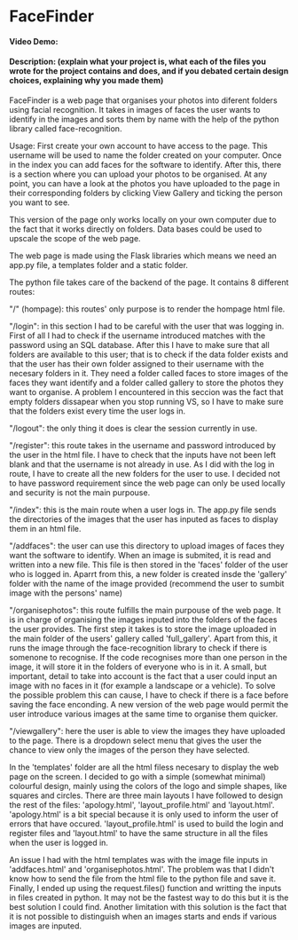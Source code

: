 # FaceFinder
#### Video Demo: 
#### Description: (explain what your project is, what each of the files you wrote for the project contains and does, and if you debated certain design choices, explaining why you made them)

FaceFinder is a web page that organises your photos into diferent folders using facial recognition. It takes in images of faces the user wants to identify in the images and sorts them by name with the help of the python library called face-recognition.

Usage:
First create your own account to have access to the page. This username will be used to name the folder created on your computer. Once in the index you can add faces for the software to identify. After this, there is a section where you can upload your photos to be organised. At any point, you can have a look at the photos you have uploaded to the page in their corresponding folders by clicking View Gallery and ticking the person you want to see.

This version of the page only works locally on your own computer due to the fact that it works directly on folders. Data bases could be used to upscale the scope of the web page.

The web page is made using the Flask libraries which means we need an app.py file, a templates folder and a static folder.

The python file takes care of the backend of the page. It contains 8 different routes:

"/" (hompage): this routes' only purpose is to render the hompage html file.

"/login": in this section I had to be careful with the user that was logging in. First of all I had to check if the username introduced matches with the password using an SQL database. After this I have to make sure that all folders are available to this user; that is to check if the data folder exists and that the user has their own folder assigned to their username with the necesary folders in it. They need a folder called faces to store images of the faces they want identify and a folder called gallery to store the photos they want to organise. A problem I encountered in this seccion was the fact that empty folders dissapear when you stop running VS, so I have to make sure that the folders exist every time the user logs in.

"/logout": the only thing it does is clear the session currently in use.

"/register": this route takes in the username and password introduced by the user in the html file. I have to check that the inputs have not been left blank and that the username is not already in use. As I did with the log in route, I have to create all the new folders for the user to use. I decided not to have password requirement since the web page can only be used locally and security is not the main purpouse.

"/index": this is the main route when a user logs in. The app.py file sends the directories of the images that the user has inputed as faces to display them in an html file.

"/addfaces": the user can use this directory to upload images of faces they want the software to identify. When an image is submited, it is read and written into a new file. This file is then stored in the 'faces' folder of the user who is logged in. Aparrt from this, a new folder is created insde the 'gallery' folder with the name of the image provided (recommend the user to sumbit image with the persons' name)

"/organisephotos": this route fulfills the main purpouse of the web page. It is in charge of organising the images inputed into the folders of the faces the user provides. The first step it takes is to store the image uploaded in the main folder of the users' gallery called 'full_gallery'. Apart from this, it runs the image through the face-recognition library to check if there is somenone to recognise. If the code recognises more than one person in the image, it will store it in the folders of everyone who is in it. A small, but important, detail to take into account is the fact that a user could input an image with no faces in it (for example a landscape or a vehicle). To solve the possible problem this can cause, I have to check if there is a face before saving the face enconding. A new version of the web page would permit the user introduce various images at the same time to organise them quicker.

"/viewgallery": here the user is able to view the images they have uploaded to the page. There is a dropdown select menu that gives the user the chance to view only the images of the person they have selected.

In the 'templates' folder are all the html filess necesary to display the web page on the screen. I decided to go with a simple (somewhat minimal) colourful design, mainly using the colors of the logo and simple shapes, like squares and circles. There are three main layouts I have followed to design the rest of the files: 'apology.html', 'layout_profile.html' and 'layout.html'. 'apology.html' is a bit special because it is only used to inform the user of errors that have occured. 'layout_profile.html' is used to build the login and register files and 'layout.html' to have the same structure in all the files when the user is logged in.

An issue I had with the html templates was with the image file inputs in 'addfaces.html' and 'organisephotos.html'. The problem was that I didn't know how to send the file from the html file to the python file and save it. Finally, I ended up using the request.files() function and writting the inputs in files created in python. It may not be the fastest way to do this but it is the best solution I could find. Another limitation with this solution is the fact that it is not possible to distinguish when an images starts and ends if various images are inputed.